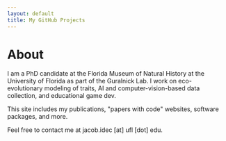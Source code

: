 ```yaml
---
layout: default
title: My GitHub Projects
---
```


# About

I am a PhD candidate at the Florida Museum of Natural History at the University of Florida as part of the Guralnick Lab. I work on eco-evolutionary modeling of traits, AI and computer-vision-based data collection, and educational game dev.

This site includes my publications, "papers with code" websites, software packages, and more. 

Feel free to contact me at jacob.idec [at] ufl [dot] edu.
